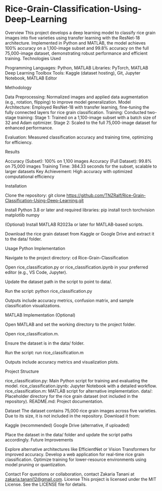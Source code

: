 # Rice-Grain-Classification-Using-Deep-Learning

Overview
This project develops a deep learning model to classify rice grain images into five varieties using transfer learning with the ResNet-18 architecture. Implemented in Python and MATLAB, the model achieves 100% accuracy on a 1,100-image subset and 99.8% accuracy on the full 75,000-image dataset, demonstrating robust performance and efficient training.
Technologies Used

Programming Languages: Python, MATLAB
Libraries: PyTorch, MATLAB Deep Learning Toolbox
Tools: Kaggle (dataset hosting), Git, Jupyter Notebook, MATLAB Editor

Methodology

Data Preprocessing: Normalized images and applied data augmentation (e.g., rotation, flipping) to improve model generalization.
Model Architecture: Employed ResNet-18 with transfer learning, fine-tuning the fully connected layers for rice grain classification.
Training: Conducted two-stage training:
Stage 1: Trained on a 1,100-image subset with a batch size of 32 and Adam optimizer.
Stage 2: Scaled to the full 75,000-image dataset for enhanced performance.


Evaluation: Measured classification accuracy and training time, optimizing for efficiency.

Results

Accuracy (Subset): 100% on 1,100 images
Accuracy (Full Dataset): 99.8% on 75,000 images
Training Time: 384.33 seconds for the subset, scalable to larger datasets
Key Achievement: High accuracy with optimized computational efficiency

Installation

Clone the repository:
git clone https://github.com/TNZRalf/Rice-Grain-Classification-Using-Deep-Learning.git


Install Python 3.8 or later and required libraries:
pip install torch torchvision matplotlib numpy


(Optional) Install MATLAB R2023a or later for MATLAB-based scripts.

Download the rice grain dataset from Kaggle or Google Drive and extract it to the data/ folder.


Usage
Python Implementation

Navigate to the project directory:
cd Rice-Grain-Classification


Open rice_classification.py or rice_classification.ipynb in your preferred editor (e.g., VS Code, Jupyter).

Update the dataset path in the script to point to data/.

Run the script:
python rice_classification.py


Outputs include accuracy metrics, confusion matrix, and sample classification visualizations.


MATLAB Implementation (Optional)

Open MATLAB and set the working directory to the project folder.

Open rice_classification.m.

Ensure the dataset is in the data/ folder.

Run the script:
run rice_classification.m


Outputs include accuracy metrics and visualization plots.


Project Structure

rice_classification.py: Main Python script for training and evaluating the model.
rice_classification.ipynb: Jupyter Notebook with a detailed workflow.
rice_classification.m: MATLAB script for alternative implementation.
data/: Placeholder directory for the rice grain dataset (not included in the repository).
README.md: Project documentation.

Dataset
The dataset contains 75,000 rice grain images across five varieties. Due to its size, it is not included in the repository. Download it from:

Kaggle (recommended)
Google Drive (alternative, if uploaded)

Place the dataset in the data/ folder and update the script paths accordingly.
Future Improvements

Explore alternative architectures like EfficientNet or Vision Transformers for improved accuracy.
Develop a web application for real-time rice grain classification.
Optimize training for lower-resource environments using model pruning or quantization.

Contact
For questions or collaboration, contact Zakaria Tanani at zakaria.tanani12@gmail.com.
License
This project is licensed under the MIT License. See the LICENSE file for details.

